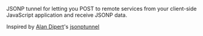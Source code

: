 JSONP tunnel for letting you POST to remote services from your client-side JavaScript application and receive JSONP data.

Inspired by [Alan Dipert](http://ubergibson.com/)'s [jsonptunnel](http://labs.thinkminimo.com/jsonptunnel/)